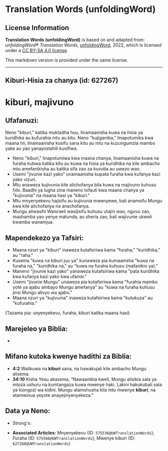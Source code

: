 # Translation Words (unfoldingWord)

## License Information

**Translation Words (unfoldingWord)** is based on and adapted from: _unfoldingWord® Translation Words_, [unfoldingWord](https://unfoldingword.org/utw), 2022, which is licensed under a [CC BY-SA 4.0 license](https://creativecommons.org/licenses/by-sa/4.0/legalcode.en).

This markdown version is provided under the same license.



--------------------------------

## Kiburi-Hisia za chanya (id: 627267)

kiburi, majivuno
================

Ufafanuzi:
----------

Neno "kiburi," katika muktadha huu, linamaanisha kuwa na hisia ya kuridhika au kufurahia mtu au kitu. Neno "kujigamba," linapotumika kwa maana hii, linamaanisha kusifu sana kitu au mtu na kuzungumzia mambo yake au yao yanayostahili kusifiwa.

* Neno "kiburi," linapotumiwa kwa maana chanya, linamaanisha kuwa na furaha kubwa katika kitu au kuwa na hisia ya kuridhika na kile ambacho mtu amefanikisha au katika sifa zao za kuvutia au uwezo wao.
* Usemi "jivunie kazi yako" unamaanisha kupata furaha kwa kufanya kazi yako vizuri.
* Mtu anaweza kujivunia kile alichofanya bila kuwa na majivuno kuhusu hilo. Baadhi ya lugha zina maneno tofauti kwa maana chanya ya "kujivunia" na maana hasi ya "kiburi."
* Mtu mnyenyekevu hajisifu au kujivunia mwenyewe, bali anamsifu Mungu kwa kile alichofanya na anachofanya.
* Mungu aliwasihi Waisraeli wasijisifu kuhusu utajiri wao, nguvu zao, mashamba yao yenye matunda, au sheria zao, bali wajivunie ukweli kwamba wanamjua.

Mapendekezo ya Tafsiri:
-----------------------

* Maana nzuri ya "kiburi" inaweza kutafsiriwa kama "furaha," "kuridhika," au "raha."
* Kusema "kuwa na kiburi juu ya" kunaweza pia kumaanisha "kuwa na furaha na," "kuridhika na," au "kuwa na furaha kuhusu (mafanikio ya)."
* Maneno "jivunie kazi yako" yanaweza kutafsiriwa kama "pata kuridhika kwa kufanya kazi yako kwa ufanisi."
* Usemi "jivunie Mungu" unaweza pia kutafsiriwa kama "furahia mambo yote ya ajabu ambayo Mungu amefanya" au "kuwa na furaha kuhusu jinsi Mungu alivyo wa ajabu."
* Maana nzuri ya "kujivunia" inaweza kutafsiriwa kama "kutukuza" au "kufurahia."

(Tazama pia: unyenyekevu, furaha, kiburi katika maana hasi)

Marejeleo ya Biblia:
--------------------

* 

Mifano kutoka kwenye hadithi za Biblia:
---------------------------------------

* **4:2** Walikuwa na **kiburi** sana, na hawakujali kile ambacho Mungu alisema.
* **34:10** Kisha Yesu akasema, “Nawaambia kweli, Mungu alisikia sala ya mtoza ushuru na kumtangaza kuwa mwenye haki. Lakini hakukubali sala ya kiongozi wa kidini. Mungu atamshusha kila mtu mwenye **kiburi**, na atamwinua yeyote anayejinyenyekeza.”

Data ya Neno:
-------------

* Strong's:

* **Associated Articles:** Mnyenyekevu (ID: `575536@UWTranslationWords`); Furaha (ID: `575566@UWTranslationWords`); Mwenye kiburi (ID: `627268@UWTranslationWords`)

